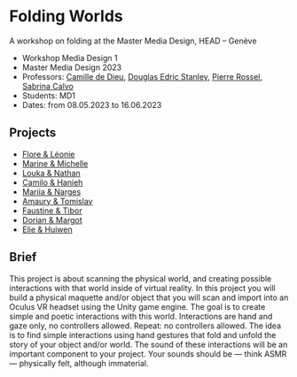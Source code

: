 # Folding Worlds
A workshop on folding at the Master Media Design, HEAD – Genève

- Workshop Media Design 1
- Master Media Design 2023
- Professors: [Camille de Dieu](https://xy-z1.xyz), [Douglas Edric Stanley](https://abstractmachine.net), [Pierre Rossel](https://www.hesge.ch/head/annuaire/pierre-rossel), [Sabrina Calvo](https://fr.wikipedia.org/wiki/Sabrina_Calvo)
- Students: MD1
- Dates: from 08.05.2023 to 16.06.2023

## Projects
- [Flore & Léonie](https://github.com/Limonello/head-md-folding-worlds)
- [Marine & Michelle](https://github.com/michelle-po/folding-worlds)
- [Louka & Nathan](https://github.com/zweifelna/head-md-folding-worlds)
- [Camilo & Hanieh](https://github.com/haniehrashid/head-md-folding-worlds)
- [Mariia & Narges](https://github.com/MariiaGulkova/head-md-folding-worlds-/tree/main)
- [Amaury & Tomislav](https://github.com/AmauryHamon/head-md-folding-worlds)
- [Faustine & Tibor](https://github.com/fromageboum/head-md-folding-worlds)
- [Dorian & Margot](https://github.com/DorianJov/head-md-folding-worlds)
- [Elie & Huiwen](https://github.com/huiwenzang/head-md-folding-worlds)

## Brief
This project is about scanning the physical world, and creating possible interactions with that world inside of virtual reality. In this project you will build a physical maquette and/or object that you will scan and import into an Oculus VR headset using the Unity game engine. The goal is to create simple and poetic interactions with this world. Interactions are hand and gaze only, no controllers allowed. Repeat: no controllers allowed. The idea is to find simple interactions using hand gestures that fold and unfold the story of your object and/or world. The sound of these interactions will be an important component to your project. Your sounds should be — think ASMR — physically felt, although immaterial.